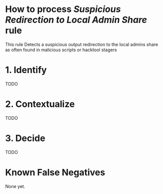 # How to process *Suspicious Redirection to Local Admin Share* rule
This rule Detects a suspicious output redirection to the local admins share as often found in malicious scripts or hacktool stagers

# 1. Identify
TODO

# 2. Contextualize
TODO

# 3. Decide
TODO

# Known False Negatives
None yet.
